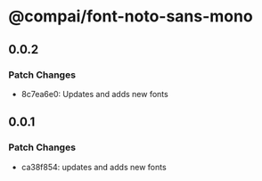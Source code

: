 # @compai/font-noto-sans-mono

## 0.0.2

### Patch Changes

- 8c7ea6e0: Updates and adds new fonts

## 0.0.1

### Patch Changes

- ca38f854: updates and adds new fonts
